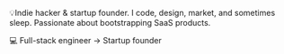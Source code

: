 💡Indie hacker & startup founder. I code, design, market, and sometimes sleep. Passionate about bootstrapping SaaS products.

💻 Full-stack engineer → Startup founder
